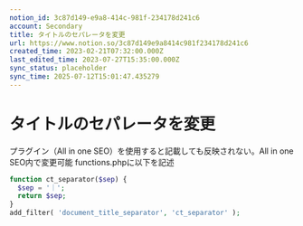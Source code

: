 ```yaml
---
notion_id: 3c87d149-e9a8-414c-981f-234178d241c6
account: Secondary
title: タイトルのセパレータを変更
url: https://www.notion.so/3c87d149e9a8414c981f234178d241c6
created_time: 2023-02-21T07:32:00.000Z
last_edited_time: 2023-07-27T15:35:00.000Z
sync_status: placeholder
sync_time: 2025-07-12T15:01:47.435279
---
```

# タイトルのセパレータを変更

プラグイン（All in one SEO）を使用すると記載しても反映されない。All in one SEO内で変更可能
functions.phpに以下を記述
```php
function ct_separator($sep) {
  $sep = '｜';
  return $sep;
}
add_filter( 'document_title_separator', 'ct_separator' );
```